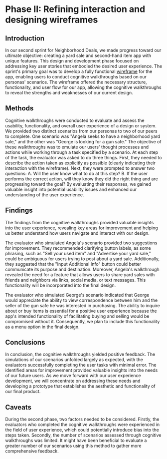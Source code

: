 # Phase II: Refining interaction and designing wireframes

## Introduction

In our second sprint for Neighborhood Deals, we made progress toward our ultimate objective: creating a yard sale and second-hand item app with unique features. This design and development phase focused on addressing key user stories that embodied the desired user experience. The sprint's primary goal was to develop a fully functional [wireframe](../wireframes/README.md) for the app, enabling users to conduct cognitive walkthroughs based on our personas' scenarios. The wireframe offered the necessary structure, functionality, and user flow for our app, allowing the cognitive walkthroughs to reveal the strengths and weaknesses of our current design.

## Methods

Cognitive walkthroughs were conducted to evaluate and assess the usability, functionality, and overall user experience of a design or system. We provided two distinct scenarios from our personas to two of our peers to complete. One scenario was "Angela seeks to have a neighborhood yard sale," and the other was "George is looking for a gun safe." The objective of these walkthroughs was to emulate our users' thought processes and actions while working through a task specified by a scenario. At each step of the task, the evaluator was asked to do three things. First, they needed to describe the action taken as explicitly as possible (clearly indicating their interaction with the wireframe). Next, they were prompted to answer two questions: A. Will the user know what to do at this step? B. If the user performs the correct action, will they know they did the right thing and are progressing toward the goal? By evaluating their responses, we gained valuable insight into potential usability issues and enhanced our understanding of the user experience.

## Findings

The findings from the cognitive walkthroughs provided valuable insights into the user experience, revealing key areas for improvement and helping us better understand how users navigate and interact with our design.

The evaluator who simulated Angela's scenario provided two suggestions for improvement. They recommended clarifying button labels, as some phrasing, such as "Sell your used item" and "Advertise your yard sale," could be ambiguous for users trying to post about a yard sale. Additionally, they suggested that the "Input Additional Info" button could better communicate its purpose and destination. Moreover, Angela's walkthrough revealed the need for a feature that allows users to share yard sales with friends and neighbors via links, social media, or text messages. This functionality will be incorporated into the final design.

The evaluator who simulated George's scenario indicated that George would appreciate the ability to view correspondence between him and the seller of the gun safe he was interested in purchasing. The ability to inquire about or buy items is essential for a positive user experience because the app's intended functionality of facilitating buying and selling would be compromised without it. Consequently, we plan to include this functionality as a menu option in the final design.


## Conclusions

In conclusion, the cognitive walkthroughs yielded positive feedback. The simulations of our scenarios unfolded largely as expected, with the evaluators successfully completing the user tasks with minimal error. The identified areas for improvement provided valuable insights into the needs of our future users. As we move forward with our user experience development, we will concentrate on addressing these needs and developing a prototype that establishes the aesthetic and functionality of our final product.

## Caveats

During the second phase, two factors needed to be considered. Firstly, the evaluators who completed the cognitive walkthroughs were experienced in the field of user experience, which could potentially introduce bias into the steps taken. Secondly, the number of scenarios assessed through cognitive walkthroughs was limited. It might have been beneficial to evaluate a greater number of our scenarios using this method to gather more comprehensive feedback.

